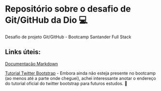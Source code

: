 # Repositório sobre o desafio de Git/GitHub da Dio 💻 
Desafio de projeto Git/GitHub - Bootcamp Santander Full Stack

## Links úteis:
[Documentação Markdown](https://www.markdownguide.org/getting-started/)

[Tutorial Twitter Bootstrap](https://www.w3resource.com/twitter-bootstrap/tutorial.php) - Embora ainda não esteja presente no bootcamp (ao menos até a parte onde cheguei), achei interessante anotar o endereço do tutorial oficial do twitter bootstrap para futuros estudos. 📝

